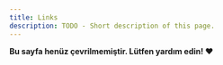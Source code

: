 ```yaml
---
title: Links
description: TODO - Short description of this page.
---
```


**Bu sayfa henüz çevrilmemiştir. Lütfen yardım edin! ❤**
